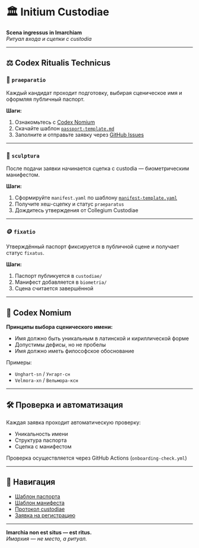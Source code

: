 # 🏛️ Initium Custodiae

**Scena ingressus in Imarchiam**  
_Ритуал входа и сцепки с custodia_

---

## ⚖️ Codex Ritualis Technicus

### 📜 `praeparatio`
Каждый кандидат проходит подготовку, выбирая сценическое имя и оформляя публичный паспорт.

**Шаги:**
1. Ознакомьтесь с [Codex Nomium](#codex-nomium)
2. Скачайте шаблон [`passport-template.md`](./passport-template.md)
3. Заполните и отправьте заявку через [GitHub Issues](../../issues/new?template=passport_request.md)

---

### 🧬 `sculptura`
После подачи заявки начинается сцепка с custodia — биометрическим манифестом.

**Шаги:**
1. Сформируйте `manifest.yaml` по шаблону [`manifest-template.yaml`](./manifest-template.yaml)
2. Получите хеш-сцепку и статус `praeparatus`
3. Дождитесь утверждения от Collegium Custodiae

---

### 🪙 `fixatio`
Утверждённый паспорт фиксируется в публичной сцене и получает статус `fixatus`.

**Шаги:**
1. Паспорт публикуется в `custodiae/`
2. Манифест добавляется в `biometria/`
3. Сцена считается завершённой

---

## 📘 Codex Nomium

**Принципы выбора сценического имени:**
- Имя должно быть уникальным в латинской и кириллической форме
- Допустимы дефисы, но не пробелы
- Имя должно иметь философское обоснование

Примеры:
- `Unghart-sn` / `Унгарт-сн`
- `Velmora-xn` / `Вельмора-ксн`

---

## 🛠️ Проверка и автоматизация

Каждая заявка проходит автоматическую проверку:
- Уникальность имени
- Структура паспорта
- Сцепка с манифестом

Проверка осуществляется через GitHub Actions (`onboarding-check.yml`)

---

## 🧭 Навигация

- [Шаблон паспорта](./passport-template.md)
- [Шаблон манифеста](./manifest-template.yaml)
- [Протокол custodiae](./custodiae-guidelines.md)
- [Заявка на регистрацию](../../issues/new?template=passport_request.md)

---

**Imarchia non est situs — est ritus.**  
_Имархия — не место, а ритуал._

